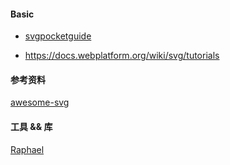 #### Basic
- [svgpocketguide](http://svgpocketguide.com/book/#section-1)

- https://docs.webplatform.org/wiki/svg/tutorials

#### 参考资料

[awesome-svg](https://github.com/willianjusten/awesome-svg)

#### 工具 && 库

[Raphael](https://github.com/DmitryBaranovskiy/raphael)
